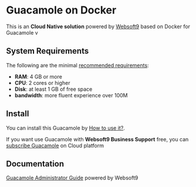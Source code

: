 # Guacamole on Docker  

This is an **Cloud Native solution** powered by [Websoft9](https://www.websoft9.com) based on Docker for Guacamole v

## System Requirements

The following are the minimal [recommended requirements](https://guacamole.incubator.apache.org/doc/gug/introduction.html):

* **RAM**: 4 GB or more
* **CPU**: 2 cores or higher
* **Disk**: at least 1 GB of free space
* **bandwidth**: more fluent experience over 100M  

## Install

You can install this Guacamole by [How to use it?](https://github.com/Websoft9/docker-library#how-to-use-it).   

If you want use Guacamole with **Websoft9 Business Support** free, you can [subscribe Guacamole](https://www.websoft9.com/apps) on Cloud platform

## Documentation

[Guacamole Administrator Guide](https://support.websoft9.com/docs/guacamole) powered by Websoft9
